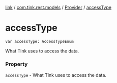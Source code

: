 [link](../../index.md) / [com.tink.rest.models](../index.md) / [Provider](index.md) / [accessType](./access-type.md)

# accessType

`var accessType: AccessTypeEnum`

What Tink uses to access the data.

### Property

`accessType` - What Tink uses to access the data.